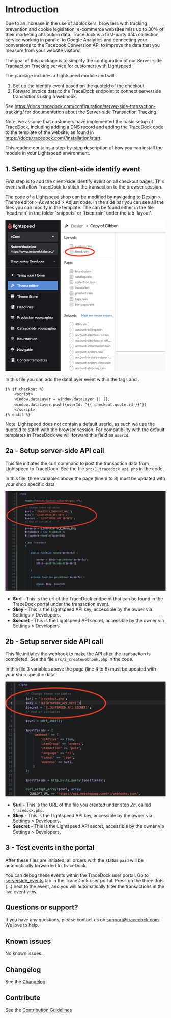 # Introduction


Due to an increase in the use of adblockers, browsers with tracking prevention and cookie legislation, e-commerce websites miss
up to 30% of their marketing attribution data. TraceDock is a first-party data collection service working in parallel to
Google Analytics and connecting your conversions to the Facebook Conversion API to improve the data that you
measure from your website visitors.

The goal of this package is to simplify the configuration of our Server-side Transaction Tracking service for customers with Lightspeed.

The package includes a Lightspeed module and will:
1. Set up the identify event based on the quoteId of the checkout.
2. Forward invoice data to the TraceDock endpoint to connect serverside transactions using a webhook.

See https://docs.tracedock.com/configuration/server-side-transaction-tracking/ for documentation about the Server-side Transaction Tracking.

Note: we assume that customers have implemented the basic setup of TraceDock, including adding a DNS record and adding the
TraceDock code to the template of the website, as found in https://docs.tracedock.com//installation/start.

This readme contains a step-by-step description of how you can install the module in your Lightspeed environment.

## 1. Setting up the client-side identify event

First step is to add the client-side identify event on all checkout pages. This event will allow TraceDock to stitch
the transaction to the browser session.

The code of a Lightspeed shop can be modified by navigating to Design > Theme editor > Advanced > Adjust code.
In the side bar you can see all the files you can modify in the template.
The <head> can be found either in the file 'head.rain' in the folder 'snippets' or 'fixed.rain' under the tab 'layout'.

![Adjusting the <head> text found in the file 'head.rain'](https://github.com/cmdotcom-plugins/tracedock-lightspeed/blob/main/static/step1.png?raw=true)

In this file you can add the dataLayer event within the tags <head> and </head>.

```
{% if checkout %}
    <script>
    window.dataLayer = window.dataLayer || [];
    window.dataLayer.push({userId: "{{ checkout.quote.id }}"})
    </script>
{% endif %}
```

Note: Lightspeed does not contain a default userId,  as such we use the quoteId to stitch with the browser session.
For compatibility with the default templates in TraceDock we will forward this field as `userId`.


## 2a - Setup server-side API call

This file initiates the curl command to post the transaction data from Lightspeed to TraceDock. See the file `src/1_tracedock_api.php` in the code.

In this file, three variables above the page (line 6 to 8) must be updated with your shop specific data:

![Adjusting variables in `tracedock.php`](https://github.com/cmdotcom-plugins/tracedock-lightspeed/blob/main/static/step2a_tracedock.png?raw=true)

* __$url__ - This is the url of the TraceDock endpoint that can be found in the TraceDock portal under the transaction event.
* __$key__ - This is the Lightspeed API key, accessible by the owner via Settings > Developers.
* __$secret__ - This is the Lightspeed API secret, accessible by the owner via Settings > Developers.



## 2b - Setup server side API call

This file initiates the webhook to make the API after the transaction is completed. See the file `src/2_createwebhook.php` in the code.

In this file 3 variables above the page (line 4 to 6) must be updated with your shop specific data:

![Adjusting variables in `tracedock.php`](https://github.com/cmdotcom-plugins/tracedock-lightspeed/blob/main/static/step2b_createwebhook.png?raw=true)

* __$url__ - This is the URL of the file you created under step _2a_, called `tracedock.php`.
* __$key__ - This is the Lightspeed API key, accessible by the owner via Settings > Developers.
* __$secret__ - This is the Lightspeed API secret, accessible by the owner via Settings > Developers.


## 3 - Test events in the portal

After these files are initiated, all orders with the status `paid` will be automatically forwarded to TraceDock.

You can debug these events within the TraceDock user portal.
Go to [serverside_events](https://portal.tracedock.com/serverside_events) tab in the TraceDock user portal.
Press on the three dots (...) next to the event, and you will automatically filter the transactions in the live event view.

## Questions or support?

If you have any questions, please contact us on [support@tracedock.com](mailto:support@tracedock.com). We love to help.

## Known issues
No known issues.

## Changelog
See the [Changelog](CHANGELOG.md)

## Contribute

See the [Contribution Guidelines](CONTRIBUTE.md)
